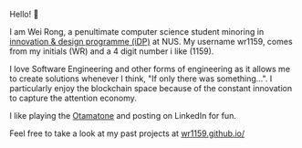 Hello! 👋

I am Wei Rong, a penultimate computer science student minoring in [innovation & design programme (iDP)](https://cde.nus.edu.sg/edic/idp/) at NUS. My username wr1159, comes from my initials (WR) and a 4 digit number i like (1159).

I love Software Engineering and other forms of engineering as it allows me to create solutions whenever I think, "If only there was something...".  I particularly enjoy the blockchain space because of the constant innovation to capture the attention economy. 

I like playing the [Otamatone](https://otamatone.com/) and posting on LinkedIn for fun. 

Feel free to take a look at my past projects at [wr1159.github.io/](https://wr1159.github.io/)
<!--
**wr1159/wr1159** is a ✨ _special_ ✨ repository because its `README.md` (this file) appears on your GitHub profile.

Here are some ideas to get you started:

- 🔭 I’m currently working on ...
- 🌱 I’m currently learning ...
- 👯 I’m looking to collaborate on ...
- 🤔 I’m looking for help with ...
- 💬 Ask me about ...
- 📫 How to reach me: ...
- 😄 Pronouns: ...
- ⚡ Fun fact: ...
-->
